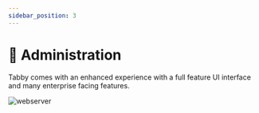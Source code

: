 ```yaml
---
sidebar_position: 3
---
```


# 🔧 Administration

Tabby comes with an enhanced experience with a full feature UI interface and many enterprise facing features.

![webserver](./assets/webserver-running.png)
